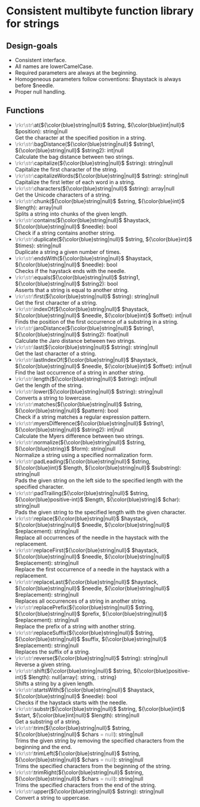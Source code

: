 # Consistent multibyte function library for strings

## Design-goals

* Consistent interface.
* All names are lowerCamelCase.
* Required parameters are always at the beginning.
* Homogeneous parameters follow conventions: $haystack is always before $needle.
* Proper null handling.

## Functions

* <span style="color: gray;">\rkr\str\\</span>at(${\color{blue}string|null}$ $string, ${\color{blue}int|null}$ $position): string|null<br />Get the character at the specified position in a string.
* <span style="color: gray;">\rkr\str\\</span>bagDistance(${\color{blue}string|null}$ $string1, ${\color{blue}string|null}$ $string2): int|null<br />Calculate the bag distance between two strings.
* <span style="color: gray;">\rkr\str\\</span>capitalize(${\color{blue}string|null}$ $string): string|null<br />Capitalize the first character of the string.
* <span style="color: gray;">\rkr\str\\</span>capitalizeWords(${\color{blue}string|null}$ $string): string|null<br />Capitalize the first letter of each word in a string.
* <span style="color: gray;">\rkr\str\\</span>characters(${\color{blue}string|null}$ $string): array|null<br />Get the Unicode characters of a string.
* <span style="color: gray;">\rkr\str\\</span>chunk(${\color{blue}string|null}$ $string, ${\color{blue}int}$ $length): array|null<br />Splits a string into chunks of the given length.
* <span style="color: gray;">\rkr\str\\</span>contains(${\color{blue}string|null}$ $haystack, ${\color{blue}string|null}$ $needle): bool<br />Check if a string contains another string.
* <span style="color: gray;">\rkr\str\\</span>duplicate(${\color{blue}string|null}$ $string, ${\color{blue}int}$ $times): string|null<br />Duplicate a string a given number of times.
* <span style="color: gray;">\rkr\str\\</span>endsWith(${\color{blue}string|null}$ $haystack, ${\color{blue}string|null}$ $needle): bool<br />Checks if the haystack ends with the needle.
* <span style="color: gray;">\rkr\str\\</span>equals(${\color{blue}string|null}$ $string1, ${\color{blue}string|null}$ $string2): bool<br />Asserts that a string is equal to another string.
* <span style="color: gray;">\rkr\str\\</span>first(${\color{blue}string|null}$ $string): string|null<br />Get the first character of a string.
* <span style="color: gray;">\rkr\str\\</span>indexOf(${\color{blue}string|null}$ $haystack, ${\color{blue}string|null}$ $needle, ${\color{blue}int}$ $offset): int|null<br />Finds the position of the first occurrence of a substring in a string.
* <span style="color: gray;">\rkr\str\\</span>jaroDistance(${\color{blue}string|null}$ $string1, ${\color{blue}string|null}$ $string2): float|null<br />Calculate the Jaro distance between two strings.
* <span style="color: gray;">\rkr\str\\</span>last(${\color{blue}string|null}$ $string): string|null<br />Get the last character of a string.
* <span style="color: gray;">\rkr\str\\</span>lastIndexOf(${\color{blue}string|null}$ $haystack, ${\color{blue}string|null}$ $needle, ${\color{blue}int}$ $offset): int|null<br />Find the last occurrence of a string in another string.
* <span style="color: gray;">\rkr\str\\</span>length(${\color{blue}string|null}$ $string): int|null<br />Get the length of the string.
* <span style="color: gray;">\rkr\str\\</span>lower(${\color{blue}string|null}$ $string): string|null<br />Converts a string to lowercase.
* <span style="color: gray;">\rkr\str\\</span>matches(${\color{blue}string|null}$ $string, ${\color{blue}string|null}$ $pattern): bool<br />Check if a string matches a regular expression pattern.
* <span style="color: gray;">\rkr\str\\</span>myersDifference(${\color{blue}string|null}$ $string1, ${\color{blue}string|null}$ $string2): int|null<br />Calculate the Myers difference between two strings.
* <span style="color: gray;">\rkr\str\\</span>normalize(${\color{blue}string|null}$ $string, ${\color{blue}string}$ $form): string|null<br />Normalize a string using a specified normalization form.
* <span style="color: gray;">\rkr\str\\</span>padLeading(${\color{blue}string|null}$ $string, ${\color{blue}int}$ $length, ${\color{blue}string|null}$ $substring): string|null<br />Pads the given string on the left side to the specified length with the specified character.
* <span style="color: gray;">\rkr\str\\</span>padTrailing(${\color{blue}string|null}$ $string, ${\color{blue}positive-int}$ $length, ${\color{blue}string}$ $char): string|null<br />Pads the given string to the specified length with the given character.
* <span style="color: gray;">\rkr\str\\</span>replace(${\color{blue}string|null}$ $haystack, ${\color{blue}string|null}$ $needle, ${\color{blue}string|null}$ $replacement): string|null<br />Replace all occurrences of the needle in the haystack with the replacement.
* <span style="color: gray;">\rkr\str\\</span>replaceFirst(${\color{blue}string|null}$ $haystack, ${\color{blue}string|null}$ $needle, ${\color{blue}string|null}$ $replacement): string|null<br />Replace the first occurrence of a needle in the haystack with a replacement.
* <span style="color: gray;">\rkr\str\\</span>replaceLast(${\color{blue}string|null}$ $haystack, ${\color{blue}string|null}$ $needle, ${\color{blue}string|null}$ $replacement): string|null<br />Replaces all occurrences of a string in another string.
* <span style="color: gray;">\rkr\str\\</span>replacePrefix(${\color{blue}string|null}$ $string, ${\color{blue}string|null}$ $prefix, ${\color{blue}string|null}$ $replacement): string|null<br />Replace the prefix of a string with another string.
* <span style="color: gray;">\rkr\str\\</span>replaceSuffix(${\color{blue}string|null}$ $string, ${\color{blue}string|null}$ $suffix, ${\color{blue}string|null}$ $replacement): string|null<br />Replaces the suffix of a string.
* <span style="color: gray;">\rkr\str\\</span>reverse(${\color{blue}string|null}$ $string): string|null<br />Reverse a given string.
* <span style="color: gray;">\rkr\str\\</span>shift(${\color{blue}string|null}$ $string, ${\color{blue}positive-int}$ $length): null|array{: string, : string}<br />Shifts a string by a given length.
* <span style="color: gray;">\rkr\str\\</span>startsWith(${\color{blue}string|null}$ $haystack, ${\color{blue}string|null}$ $needle): bool<br />Checks if the haystack starts with the needle.
* <span style="color: gray;">\rkr\str\\</span>substr(${\color{blue}string|null}$ $string, ${\color{blue}int}$ $start, ${\color{blue}int|null}$ $length): string|null<br />Get a substring of a string.
* <span style="color: gray;">\rkr\str\\</span>trim(${\color{blue}string|null}$ $string, ${\color{blue}string|null}$ $chars <span style="color: gray;">= null</span>): string|null<br />Trims the given string by removing the specified characters from the beginning and the end.
* <span style="color: gray;">\rkr\str\\</span>trimLeft(${\color{blue}string|null}$ $string, ${\color{blue}string|null}$ $chars <span style="color: gray;">= null</span>): string|null<br />Trims the specified characters from the beginning of the string.
* <span style="color: gray;">\rkr\str\\</span>trimRight(${\color{blue}string|null}$ $string, ${\color{blue}string|null}$ $chars <span style="color: gray;">= null</span>): string|null<br />Trims the specified characters from the end of the string.
* <span style="color: gray;">\rkr\str\\</span>upper(${\color{blue}string|null}$ $string): string|null<br />Convert a string to uppercase.
